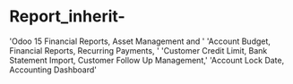 # Report_inherit-
'Odoo 15 Financial Reports, Asset Management and '                    'Account Budget, Financial Reports, Recurring Payments, '                    'Customer Credit Limit, Bank Statement Import, Customer Follow Up Management,'                    'Account Lock Date, Accounting Dashboard'
